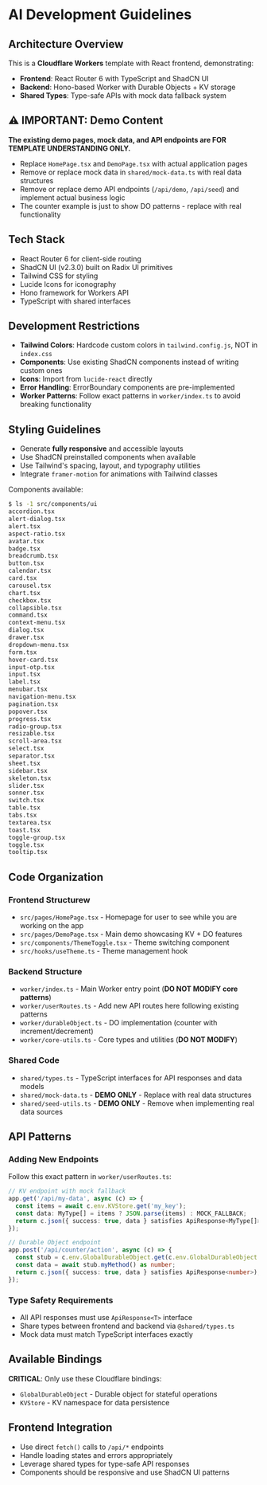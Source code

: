 # AI Development Guidelines

## Architecture Overview
This is a **Cloudflare Workers** template with React frontend, demonstrating:
- **Frontend**: React Router 6 with TypeScript and ShadCN UI
- **Backend**: Hono-based Worker with Durable Objects + KV storage
- **Shared Types**: Type-safe APIs with mock data fallback system

## ⚠️ IMPORTANT: Demo Content
**The existing demo pages, mock data, and API endpoints are FOR TEMPLATE UNDERSTANDING ONLY.**
- Replace `HomePage.tsx` and `DemoPage.tsx` with actual application pages
- Remove or replace mock data in `shared/mock-data.ts` with real data structures
- Remove or replace demo API endpoints (`/api/demo`, `/api/seed`) and implement actual business logic
- The counter example is just to show DO patterns - replace with real functionality

## Tech Stack
- React Router 6 for client-side routing
- ShadCN UI (v2.3.0) built on Radix UI primitives
- Tailwind CSS for styling
- Lucide Icons for iconography
- Hono framework for Workers API
- TypeScript with shared interfaces

## Development Restrictions
- **Tailwind Colors**: Hardcode custom colors in `tailwind.config.js`, NOT in `index.css`
- **Components**: Use existing ShadCN components instead of writing custom ones
- **Icons**: Import from `lucide-react` directly
- **Error Handling**: ErrorBoundary components are pre-implemented
- **Worker Patterns**: Follow exact patterns in `worker/index.ts` to avoid breaking functionality

## Styling Guidelines
- Generate **fully responsive** and accessible layouts
- Use ShadCN preinstalled components when available
- Use Tailwind's spacing, layout, and typography utilities
- Integrate `framer-motion` for animations with Tailwind classes

Components available:
```sh
$ ls -1 src/components/ui
accordion.tsx
alert-dialog.tsx
alert.tsx
aspect-ratio.tsx
avatar.tsx
badge.tsx
breadcrumb.tsx
button.tsx
calendar.tsx
card.tsx
carousel.tsx
chart.tsx
checkbox.tsx
collapsible.tsx
command.tsx
context-menu.tsx
dialog.tsx
drawer.tsx
dropdown-menu.tsx
form.tsx
hover-card.tsx
input-otp.tsx
input.tsx
label.tsx
menubar.tsx
navigation-menu.tsx
pagination.tsx
popover.tsx
progress.tsx
radio-group.tsx
resizable.tsx
scroll-area.tsx
select.tsx
separator.tsx
sheet.tsx
sidebar.tsx
skeleton.tsx
slider.tsx
sonner.tsx
switch.tsx
table.tsx
tabs.tsx
textarea.tsx
toast.tsx
toggle-group.tsx
toggle.tsx
tooltip.tsx
```

## Code Organization

### Frontend Structurew
- `src/pages/HomePage.tsx` - Homepage for user to see while you are working on the app
- `src/pages/DemoPage.tsx` - Main demo showcasing KV + DO features
- `src/components/ThemeToggle.tsx` - Theme switching component
- `src/hooks/useTheme.ts` - Theme management hook

### Backend Structure  
- `worker/index.ts` - Main Worker entry point (**DO NOT MODIFY core patterns**)
- `worker/userRoutes.ts` - Add new API routes here following existing patterns
- `worker/durableObject.ts` - DO implementation (counter with increment/decrement)
- `worker/core-utils.ts` - Core types and utilities (**DO NOT MODIFY**)

### Shared Code
- `shared/types.ts` - TypeScript interfaces for API responses and data models
- `shared/mock-data.ts` - **DEMO ONLY** - Replace with real data structures
- `shared/seed-utils.ts` - **DEMO ONLY** - Remove when implementing real data sources

## API Patterns

### Adding New Endpoints
Follow this exact pattern in `worker/userRoutes.ts`:
```typescript
// KV endpoint with mock fallback
app.get('/api/my-data', async (c) => {
  const items = await c.env.KVStore.get('my_key');
  const data: MyType[] = items ? JSON.parse(items) : MOCK_FALLBACK;
  return c.json({ success: true, data } satisfies ApiResponse<MyType[]>);
});

// Durable Object endpoint
app.post('/api/counter/action', async (c) => {
  const stub = c.env.GlobalDurableObject.get(c.env.GlobalDurableObject.idFromName("global"));
  const data = await stub.myMethod() as number;
  return c.json({ success: true, data } satisfies ApiResponse<number>);
});
```

### Type Safety Requirements
- All API responses must use `ApiResponse<T>` interface
- Share types between frontend and backend via `@shared/types.ts`
- Mock data must match TypeScript interfaces exactly

## Available Bindings
**CRITICAL**: Only use these Cloudflare bindings:
- `GlobalDurableObject` - Durable object for stateful operations
- `KVStore` - KV namespace for data persistence

## Frontend Integration
- Use direct `fetch()` calls to `/api/*` endpoints
- Handle loading states and errors appropriately  
- Leverage shared types for type-safe API responses
- Components should be responsive and use ShadCN UI patterns
